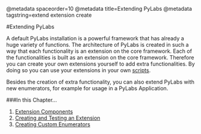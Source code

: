 @metadata spaceorder=10
@metadata title=Extending PyLabs
@metadata tagstring=extend extension create

[scripts]: /#/Scripting/Home
[comp]: /#/ExtendingPyLabs/ExtensionComponents
[create]: /#/ExtendingPyLabs/CreateExtension
[enum]: /#/ExtendingPyLabs/CreateEnumerators



#Extending PyLabs

A default PyLabs installation is a powerful framework that has already a huge variety of functions. The architecture of PyLabs is created in such a way that each functionality is an extension on the core framework. 
Each of the functionalities is built as an extension on the core framework. Therefore you can create your own extensions yourself to add extra functionalities. By doing so you can use your extensions in your own [scripts][].

Besides the creation of extra functionality, you can also extend PyLabs with new enumerators, for example for usage in a PyLabs Application.

###In this Chapter...

1. [Extension Components][comp]
2. [Creating and Testing an Extension][create]
3. [Creating Custom Enumerators][enum]